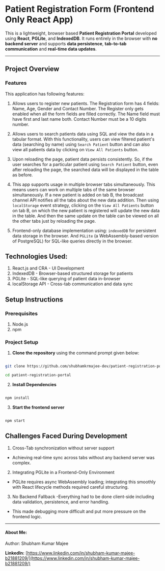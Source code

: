 # Patient Registration Form (Frontend Only React App)

This is a lightweight, browser based **Patient Registration Portal** developed using **React**, **PGLite**, and **IndexedDB**. It runs entirely in the browser with **no backend server** and supports **data persistence**, **tab-to-tab communication** and **real-time data updates**.

---

## Project Overview

### **Features**

This application has following features:

1. Allows users to register new patients. The Registration form has 4 fields: Name, Age, Gender and Contact Number. The Register only gets enabled when all the form fields are filled correctly. The Name field must have first and last name both. Contact Number must be a 10 digits number.

2. Allows users to search patients data using SQL and view the data in a tabular format. With this functionality, users can view filtered patient's data (searching by name) using `Search Patient` button and can also view all patients data by clicking on `View All Patients` button.

3. Upon reloading the page, patient data persists consistently. So, if the user searches for a particular patient using `Search Patient` button, even after reloading the page, the searched data will be displayed in the table as before.

4. This app supports usage in multiple browser tabs simultaneously. This means users can work on multiple tabs of the same browser simultaneously. If a new patient is added on tab B, the broadcast channel API notifies all the tabs about the new data addition. Then using `localStorage` event strategy, clicking on the `View All Patients` button on tab B, on which the new patient is registered will update the new data in the table. And then the same update on the table can be viewed on all the other tabs just by reloading the page.

5. Frontend-only database implementation using: `indexedDB` for persistent data storage in the browser. And `PGLite` (a WebAssembly-based version of PostgreSQL) for SQL-like queries directly in the browser.

## Technologies Used:

1. React.js and CRA - UI Development
2. IndexedDB - Browser-based structured storage for patients
3. PGLite - SQL-like querying of patient data in-browser
4. localStorage API - Cross-tab communication and data sync

## Setup Instructions

### Prerequisites

1. Node.js
2. npm

### Project Setup

1. **Clone the repository** using the command prompt given below:

```sh

git clone https://github.com/shubhamkrmajee-dev/patient-registration-portal.git

cd patient-registration-portal

```

2. **Install Dependencies**

```sh

npm install

```

3. **Start the frontend server**

```sh

npm start

```

## Challenges Faced During Development

1. Cross-Tab synchronization without server support

- Achieving real-time sync across tabs without any backend server was complex.

2. Integrating PGLite in a Frontend-Only Environment

- PGLite requires async WebAssembly loading; integrating this smoothly with React lifecycle methods required careful structuring.

3. No Backend Fallback
   -Everything had to be done client-side including data validation, persistence, and error handling.

- This made debugging more difficult and put more pressure on the frontend logic.

---

#### About Me:

Author: Shubham Kumar Majee

**LinkedIn:** [https://www.linkedin.com/in/shubham-kumar-majee-b21881209/](https://www.linkedin.com/in/shubham-kumar-majee-b21881209/)

